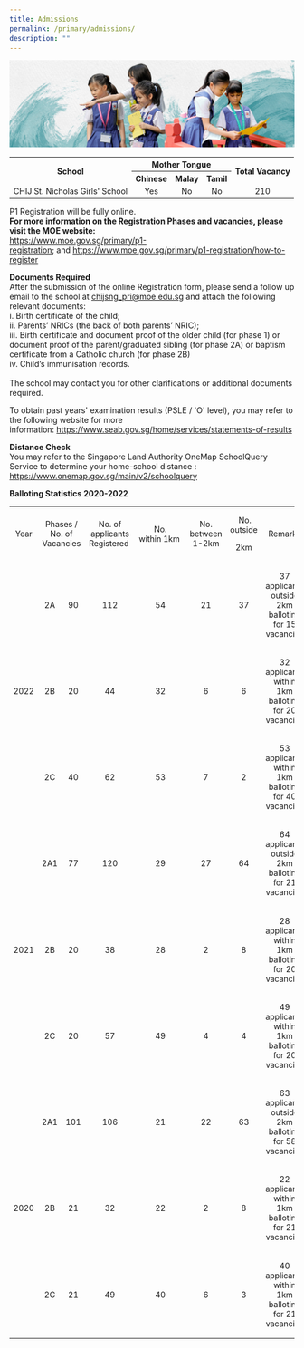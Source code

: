 ```yaml
---
title: Admissions
permalink: /primary/admissions/
description: ""
---
```

![](/images/01%20Banner%20Photos/info-hub.jpg)
<table class="ive_eobj_center iveo_table ives_tab_simple3" style="margin-left: auto; margin-right: auto;">
<tbody>
<tr>
<th style="text-align: center;" rowspan="2">School</th>
<th style="text-align: center;" colspan="3">Mother Tongue</th>
<th style="text-align: center;" rowspan="2">Total Vacancy</th>
</tr>
<tr style="text-align: center;">
<th>Chinese</th>
<th>Malay</th>
<th>Tamil</th>
</tr>
<tr style="text-align: center;">
<td>CHIJ St. Nicholas Girls' School</td>
<td>Yes</td>
<td>No</td>
<td>No</td>
<td>210</td>
</tr>
</tbody>
</table>
<p>P1 Registration will be fully online.<br><strong>For more information on the Registration Phases and vacancies, please visit the MOE website:<br></strong><a href="https://www.moe.gov.sg/primary/p1-registration">https://www.moe.gov.sg/primary/p1-registration</a>;&nbsp;and&nbsp;<a href="https://www.moe.gov.sg/primary/p1-registration/how-to-register">https://www.moe.gov.sg/primary/p1-registration/how-to-register</a></p>
<p><strong>Documents Required</strong><br>After the submission of the online Registration form, please send a follow up email to the school at&nbsp;<a href="mailto:chijsng_pri@moe.edu.sg">chijsng_pri@moe.edu.sg</a>&nbsp;and attach the following relevant documents:<br>i. Birth certificate of the child;<br>ii. Parents’ NRICs (the back of both parents’ NRIC);<br>iii. Birth certificate and document proof of the older child (for phase 1) or document proof of the parent/graduated sibling (for phase 2A) or baptism certificate from a Catholic church (for phase 2B)<br>iv. Child’s immunisation records.<br><br>The school may contact you for other clarifications or additional documents required.</p>
<p>To obtain past years' examination results (PSLE / 'O' level), you may refer to the following website for more information:&nbsp;<a href="https://www.seab.gov.sg/home/services/statements-of-results">https://www.seab.gov.sg/home/services/statements-of-results</a></p>
<p><strong>Distance Check</strong><br>You may refer to the Singapore Land Authority OneMap SchoolQuery Service to determine your home-school distance&nbsp;: <a href="https://www.onemap.gov.sg/main/v2/schoolquery">https://www.onemap.gov.sg/main/v2/schoolquery</a></p>
<p><strong>Balloting Statistics&nbsp;2020-2022</strong></p>
<table width="699">
<tbody>
<tr>
<td style="text-align: center;" width="50">
<p>Year</p>
</td>
<td style="text-align: center;" colspan="2" width="123">
<p>Phases&nbsp;/ No. of Vacancies</p>
</td>
<td style="text-align: center;" width="83">
<p>No. of applicants Registered&nbsp;</p>
</td>
<td style="text-align: center;" width="81">
<p>No. within&nbsp;1km&nbsp;</p>
</td>
<td style="text-align: center;" width="77">
<p>No. between 1-2km</p>
</td>
<td style="text-align: center;" width="67">
<p>&nbsp;No. outside</p>
<p>2km</p>
</td>
<td style="text-align: center;" width="217">
<p>Remarks</p>
</td>
</tr>
<tr>
<td style="text-align: center;" rowspan="3" width="50">
<p>2022</p>
</td>
<td style="text-align: center;" width="61">
<p>2A</p>
</td>
<td style="text-align: center;" width="62">
<p>90</p>
</td>
<td style="text-align: center;" width="83">
<p>112</p>
</td>
<td style="text-align: center;" width="81">
<p>54</p>
</td>
<td style="text-align: center;" width="77">
<p>21</p>
</td>
<td style="text-align: center;" width="67">
<p>37</p>
</td>
<td style="text-align: center;" width="217">
<p>37 applicants outside 2km balloting for 15 vacancies</p>
</td>
</tr>
<tr>
<td style="text-align: center;" width="61">
<p>2B</p>
</td>
<td style="text-align: center;" width="62">
<p>20</p>
</td>
<td style="text-align: center;" width="83">
<p>44</p>
</td>
<td style="text-align: center;" width="81">
<p>32</p>
</td>
<td style="text-align: center;" width="77">
<p>6</p>
</td>
<td style="text-align: center;" width="67">
<p>6</p>
</td>
<td style="text-align: center;" width="217">
<p>32 applicants within 1km balloting for 20 vacancies</p>
</td>
</tr>
<tr>
<td style="text-align: center;" width="61">
<p>2C</p>
</td>
<td style="text-align: center;" width="62">
<p>40</p>
</td>
<td style="text-align: center;" width="83">
<p>62</p>
</td>
<td style="text-align: center;" width="81">
<p>53</p>
</td>
<td style="text-align: center;" width="77">
<p>7</p>
</td>
<td style="text-align: center;" width="67">
<p>2</p>
</td>
<td style="text-align: center;" width="217">
<p>53 applicants within 1km balloting for 40 vacancies</p>
</td>
</tr>	
<tr>
<td style="text-align: center;" rowspan="3" width="50">
<p>2021</p>
</td>
<td style="text-align: center;" width="61">
<p>2A1</p>
</td>
<td style="text-align: center;" width="62">
<p>77</p>
</td>
<td style="text-align: center;" width="83">
<p>120</p>
</td>
<td style="text-align: center;" width="81">
<p>29</p>
</td>
<td style="text-align: center;" width="77">
<p>27</p>
</td>
<td style="text-align: center;" width="67">
<p>64</p>
</td>
<td style="text-align: center;" width="217">
<p>64 applicants outside 2km balloting for 21 vacancies</p>
</td>
</tr>
<tr>
<td style="text-align: center;" width="61">
<p>2B</p>
</td>
<td style="text-align: center;" width="62">
<p>20</p>
</td>
<td style="text-align: center;" width="83">
<p>38</p>
</td>
<td style="text-align: center;" width="81">
<p>28</p>
</td>
<td style="text-align: center;" width="77">
<p>2</p>
</td>
<td style="text-align: center;" width="67">
<p>8</p>
</td>
<td style="text-align: center;" width="217">
<p>28 applicants within 1km balloting for 20 vacancies</p>
</td>
</tr>
<tr>
<td style="text-align: center;" width="61">
<p>2C</p>
</td>
<td style="text-align: center;" width="62">
<p>20</p>
</td>
<td style="text-align: center;" width="83">
<p>57</p>
</td>
<td style="text-align: center;" width="81">
<p>49</p>
</td>
<td style="text-align: center;" width="77">
<p>4</p>
</td>
<td style="text-align: center;" width="67">
<p>4</p>
</td>
<td style="text-align: center;" width="217">
<p>49 applicants within 1km balloting for 20 vacancies</p>
</td>
</tr>
<tr>
<td style="text-align: center;" rowspan="3" width="50">
<p>2020</p>
</td>
<td style="text-align: center;" width="61">
<p>2A1</p>
</td>
<td style="text-align: center;" width="62">
<p>101</p>
</td>
<td style="text-align: center;" width="83">
<p>106</p>
</td>
<td style="text-align: center;" width="81">
<p>21</p>
</td>
<td style="text-align: center;" width="77">
<p>22</p>
</td>
<td style="text-align: center;" width="67">
<p>63</p>
</td>
<td style="text-align: center;" width="217">
<p>63 applicants outside 2km balloting for 58 vacancies</p>
</td>
</tr>
<tr>
<td style="text-align: center;" width="61">
<p>2B</p>
</td>
<td style="text-align: center;" width="62">
<p>21</p>
</td>
<td style="text-align: center;" width="83">
<p>32</p>
</td>
<td style="text-align: center;" width="81">
<p>22</p>
</td>
<td style="text-align: center;" width="77">
<p>2</p>
</td>
<td style="text-align: center;" width="67">
<p>8</p>
</td>
<td style="text-align: center;" width="217">
<p>22 applicants within 1km balloting for 21 vacancies</p>
</td>
</tr>
<tr>
<td style="text-align: center;" width="61">
<p>2C</p>
</td>
<td style="text-align: center;" width="62">
<p>21</p>
</td>
<td style="text-align: center;" width="83">
<p>49</p>
</td>
<td style="text-align: center;" width="81">
<p>40</p>
</td>
<td style="text-align: center;" width="77">
<p>6</p>
</td>
<td style="text-align: center;" width="67">
<p>3</p>
</td>
<td style="text-align: center;" width="217">
<p>40 applicants within 1km balloting for 21 vacancies</p>
</td>
</tr>
</tbody>
</table>
<p><strong></strong></p>